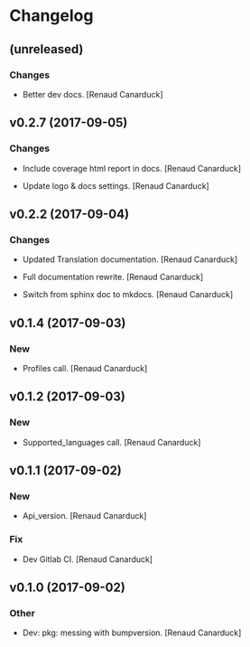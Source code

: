 # Changelog


## (unreleased)

### Changes

* Better dev docs. [Renaud Canarduck]


## v0.2.7 (2017-09-05)

### Changes

* Include coverage html report in docs. [Renaud Canarduck]

* Update logo & docs settings. [Renaud Canarduck]


## v0.2.2 (2017-09-04)

### Changes

* Updated Translation documentation. [Renaud Canarduck]

* Full documentation rewrite. [Renaud Canarduck]

* Switch from sphinx doc to mkdocs. [Renaud Canarduck]


## v0.1.4 (2017-09-03)

### New

* Profiles call. [Renaud Canarduck]


## v0.1.2 (2017-09-03)

### New

* Supported_languages call. [Renaud Canarduck]


## v0.1.1 (2017-09-02)

### New

* Api_version. [Renaud Canarduck]

### Fix

* Dev Gitlab CI. [Renaud Canarduck]


## v0.1.0 (2017-09-02)

### Other

* Dev: pkg: messing with bumpversion. [Renaud Canarduck]


